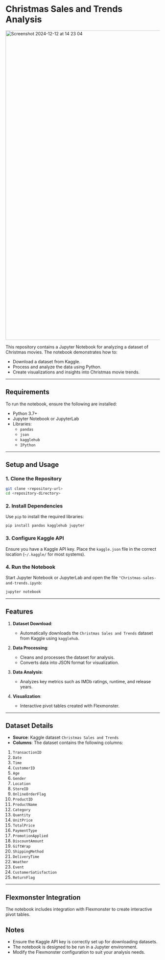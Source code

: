# Christmas Sales and Trends Analysis
<img width="1009" alt="Screenshot 2024-12-12 at 14 23 04" src="https://github.com/user-attachments/assets/c7322af1-a780-4a84-8e34-f00874099d0c" />

This repository contains a Jupyter Notebook for analyzing a dataset of Christmas movies. The notebook demonstrates how to:

- Download a dataset from Kaggle.
- Process and analyze the data using Python.
- Create visualizations and insights into Christmas movie trends.

---

## Requirements

To run the notebook, ensure the following are installed:

- Python 3.7+
- Jupyter Notebook or JupyterLab
- Libraries:
  - `pandas`
  - `json`
  - `kagglehub`
  - `IPython`

---

## Setup and Usage

### 1. Clone the Repository

```bash
git clone <repository-url>
cd <repository-directory>
```

### 2. Install Dependencies

Use `pip` to install the required libraries:

```bash
pip install pandas kagglehub jupyter
```

### 3. Configure Kaggle API

Ensure you have a Kaggle API key. Place the `kaggle.json` file in the correct location (`~/.kaggle/` for most systems).

### 4. Run the Notebook

Start Jupyter Notebook or JupyterLab and open the file `"Christmas-sales-and-trends.ipynb`:

```bash
jupyter notebook
```
---

## Features

1. **Dataset Download**:
   - Automatically downloads the `Christmas Sales and Trends` dataset from Kaggle using `kagglehub`.

2. **Data Processing**:
   - Cleans and processes the dataset for analysis.
   - Converts data into JSON format for visualization.

3. **Data Analysis**:
   - Analyzes key metrics such as IMDb ratings, runtime, and release years.

4. **Visualization**:
   - Interactive pivot tables created with Flexmonster.

---

## Dataset Details

- **Source**: Kaggle dataset `Christmas Sales and Trends`
- **Columns**:
The dataset contains the following columns:

1. `TransactionID`
2. `Date`
3. `Time`
4. `CustomerID`
5. `Age`
6. `Gender`
7. `Location`
8. `StoreID`
9. `OnlineOrderFlag`
10. `ProductID`
11. `ProductName`
12. `Category`
13. `Quantity`
14. `UnitPrice`
15. `TotalPrice`
16. `PaymentType`
17. `PromotionApplied`
18. `DiscountAmount`
19. `GiftWrap`
20. `ShippingMethod`
21. `DeliveryTime`
22. `Weather`
23. `Event`
24. `CustomerSatisfaction`
25. `ReturnFlag`

---

## Flexmonster Integration

The notebook includes integration with Flexmonster to create interactive pivot tables.

## Notes

- Ensure the Kaggle API key is correctly set up for downloading datasets.
- The notebook is designed to be run in a Jupyter environment.
- Modify the Flexmonster configuration to suit your analysis needs.



